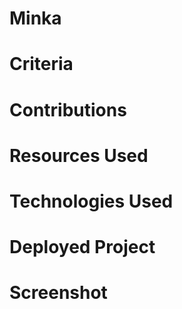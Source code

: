 # Minka
# Criteria
# Contributions
# Resources Used
# Technologies Used
# Deployed Project
# Screenshot